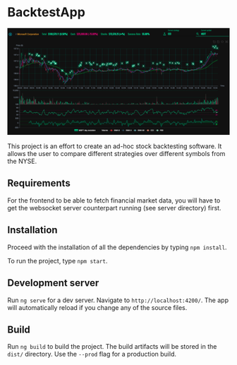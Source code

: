 # BacktestApp

[![Watch the video](./preview.png)](https://streamable.com/ajwop)

This project is an effort to create an ad-hoc stock backtesting software.
It allows the user to compare different strategies over different symbols from the NYSE.

## Requirements

For the frontend to be able to fetch financial market data, you will have to get the websocket server counterpart running (see server directory) first.

## Installation

Proceed with the installation of all the dependencies by typing `npm install`.

To run the project, type `npm start`.

## Development server

Run `ng serve` for a dev server. Navigate to `http://localhost:4200/`. The app will automatically reload if you change any of the source files.

## Build

Run `ng build` to build the project. The build artifacts will be stored in the `dist/` directory. Use the `--prod` flag for a production build.
